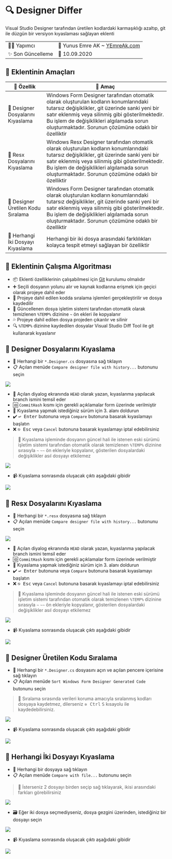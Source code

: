 # 🔍 Designer Differ

Visual Studio Designer tarafından üretilen kodlardaki karmaşıklığı azaltıp, git ile düzgün bir versiyon kıyaslaması sağlayan eklenti

| | |
|-|-|
|👨‍💻 Yapımcı |        🤵 Yunus Emre AK ~ [YEmreAk.com](https://yemreak.com)|
|✨ Son Güncelleme| 📅 10.09.2020 |

## 🎯 Eklentinin Amaçları

| 💎 Özellik | 🎯 Amaç |
| - | - |
| 🎨 Designer Dosyalarını Kıyaslama | Windows Form Designer tarafından otomatik olarak oluşturulan kodların konumlarındaki tutarsız değişiklikler, git üzerinde sanki yeni bir satır eklenmiş veya silinmiş gibi gösterilmektedir. Bu işlem de değişiklikleri algılamada sorun oluşturmaktadır. Sorunun çözümüne odaklı bir özelliktir |
| 📂 Resx Dosyalarını Kıyaslama | Windows Resx Designer tarafından otomatik olarak oluşturulan kodların konumlarındaki tutarsız değişiklikler, git üzerinde sanki yeni bir satır eklenmiş veya silinmiş gibi gösterilmektedir. Bu işlem de değişiklikleri algılamada sorun oluşturmaktadır. Sorunun çözümüne odaklı bir özelliktir |
| 🚄 Designer Üretilen Kodu Sıralama | Windows Form Designer tarafından otomatik olarak oluşturulan kodların konumlarındaki tutarsız değişiklikler, git üzerinde sanki yeni bir satır eklenmiş veya silinmiş gibi gösterilmektedir. Bu işlem de değişiklikleri algılamada sorun oluşturmaktadır. Sorunun çözümüne odaklı bir özelliktir |
| 📃 Herhangi İki Dosyayı Kıyaslama | Herhangi bir iki dosya arasındaki farklılıkları kolayca tespit etmeyi sağlayan bir özelliktir |

## 🤹 Eklentinin Çalışma Algoritması

- 📦 Eklenti özelliklerinin çalışabilmesi için [Git](https://git-scm.com/downloads) kurulumu olmalıdır
- ➕ Seçili dosyanın yolunu alır ve kaynak kodlarına erişmek için geçici olarak projeye dahil eder
- 🚧 Projeye dahil edilen kodda sıralama işlemleri gerçekleştirilir ve dosya kaydedilir
- 🚚 Güncellenen dosya işletim sistemi tarafından otomatik olarak temizlenen `%TEMP%` dizinine `~` ön ekleri ile kopyalanır
- 💦 Projeye dahil edilen dosya projeden çıkarılır ve silinir
- 🔍 `%TEMP%` dizinine kaydedilen dosyalar Visual Studio Diff Tool ile git kullanarak kıyaslanır

<div class="page"/>

## 🎨 Designer Dosyalarını Kıyaslama

- 📃 Herhangi bir `*.Designer.cs` dosyasına sağ tıklayın
- 📋 Açılan menüde `Compare designer file with history...` butonunu seçin

![](./assets/vsix_usage_part1.png)

- 🔀 Açılan diyalog ekranında `HEAD` olarak yazan, kıyaslanma yapılacak branch ismini temsil eder
- 🆔 `CommitHash` kısmı için gerekli açıklamalar form üzerinde verilmiştir
- 📝 Kıyaslama yapmak istediğiniz sürüm için 3. alanı doldurun
- ✔️ <kbd>↩ Enter</kbd> butonuna veya `Compare` butonuna basarak kıyaslamayı başlatın
- ❌ <kbd>⎋ Esc</kbd> veya `Cancel` butonuna basarak kıyaslamayı iptal edebilirsiniz

> 📢 Kıyaslama işleminde dosyanın güncel hali ile istenen eski sürümü işletim sistemi tarafından otomatik olarak temizlenen `%TEMP%` dizinine sırasıyla `~` `~~` ön ekleriyle kopyalanır, gösterilen dosyalardaki değişiklikler asıl dosyayı etkilemez

<div class="page"/>

![](./assets/vsix_usage_part2.png)

- 📹 Kıyaslama sonrasında oluşacak çıktı aşağıdaki gibidir

![](./assets/vsix_usage_part3.png)

<div class="page"/>

## 📂 Resx Dosyalarını Kıyaslama

- 📃 Herhangi bir `*.resx` dosyasına sağ tıklayın
- 📋 Açılan menüde `Compare designer file with history...` butonunu seçin

![](./assets/vsix_rex_usage_part1.png)

- 🔀 Açılan diyalog ekranında `HEAD` olarak yazan, kıyaslanma yapılacak branch ismini temsil eder
- 🆔 `CommitHash` kısmı için gerekli açıklamalar form üzerinde verilmiştir
- 📝 Kıyaslama yapmak istediğiniz sürüm için 3. alanı doldurun
- ✔️ <kbd>↩ Enter</kbd> butonuna veya `Compare` butonuna basarak kıyaslamayı başlatın
- ❌ <kbd>⎋ Esc</kbd> veya `Cancel` butonuna basarak kıyaslamayı iptal edebilirsiniz

> 📢 Kıyaslama işleminde dosyanın güncel hali ile istenen eski sürümü işletim sistemi tarafından otomatik olarak temizlenen `%TEMP%` dizinine sırasıyla `~` `~~` ön ekleriyle kopyalanır, gösterilen dosyalardaki değişiklikler asıl dosyayı etkilemez

<div class="page"/>

![](./assets/vsix_usage_part2.png)

- 📹 Kıyaslama sonrasında oluşacak çıktı aşağıdaki gibidir

![](./assets/vsix_rex_usage_part2.png)

<div class="page"/>

## 🚄 Designer Üretilen Kodu Sıralama

- 📃 Herhangi bir `*.Designer.cs` dosyasını açın ve açılan pencere içerisine sağ tıklayın
- 📋 Açılan menüde `Sort Windows Form Designer Generated Code` butonunu seçin

> 📢 Sıralama sırasında verileri koruma amacıyla sıralanmış kodları dosyaya kaydetmez, dilerseniz <kbd>✲ Ctrl</kbd> <kbd>S</kbd> kısayolu ile kaydedebilirsiniz.

![](./assets/vsix_sortfile_usage_part.png)

- 📹 Kıyaslama sonrasında oluşacak çıktı aşağıdaki gibidir

![](./assets/vsix_sortfile_usage_part2.png)

<div class="page"/>

## 📃 Herhangi İki Dosyayı Kıyaslama

- 📃 Herhangi bir dosyaya sağ tıklayın
- 📋 Açılan menüde `Compare with file...` butonunu seçin

> 📢 İsterseniz 2 dosyayı birden seçip sağ tıklayarak, ikisi arasındaki farkları görebilirsiniz

![](./assets/vsix_compare_usage_part1.png)

- 🗃️ Eğer iki dosya seçmediyseniz, dosya gezgini üzerinden, istediğiniz bir dosyayı seçin

![](./assets/vsix_compare_usage_part2.png)

<div class="page"/>

- 📹 Kıyaslama sonrasında oluşacak çıktı aşağıdaki gibidir

![](./assets/vsix_compare_usage_part3.png)
